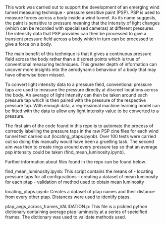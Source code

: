 This work was carried out to support the development of an emerging wind tunnel measuring technique - pressure sensitive paint (PSP). 
PSP is used to measure forces across a body inside a wind tunnel. As its name suggests, the paint is sensitive
to pressure meaning that the intensity of light changes (which can be recorded with specialised cameras) at different pressures. The intensity
data that PSP provides can then be processed to give a transient pressure field across a body which in turn can be processed to give
a force on a body.

The main benefit of this technique is that it gives a continuous pressure field across the body rather than a discreet points which is
true of conventional measuring techniques. This greater depth of information can uncover more insights into the aerodynamic behaviour 
of a body that may have otherwise been missed.

To convert light intensity data to a pressure field, conventional pressure taps are used to measure the pressure directly at discreet
locations across the body. An average of light intensity can then be taken around each pressure tap which is then paired with the
pressure of the respective pressure tap. With enough data, a regressional machine learning model can be fitted with the data to allow
any light intensity value to be converted to a pressure.

The first aim of the code found in this repo is to automate the process of correctly labelling the pressure taps in the raw PSP 
cine files for each wind tunnel test carried out (locating_ptaps.ipynb). Over 100 tests were carried out so doing this manually 
would have been a gruelling task. The second aim was then to create rings around every pressure tap so that an average psp intensity 
could be taken (find_mean_luminosity.ipynb).   


Further information about files found in the repo can be found below.

find_mean_luminosity.ipynb:
This script contains the means of
	- locating pressure taps for all configurations
	- creating a dataset of mean luminosity for each ptap
	- validation of method used to obtain mean luminosity


locating_ptaps.ipynb:
Creates a dataset of ptap names and their distance from every
other ptap. Distances were used to identify ptaps.



ptap_avgs_across_frames_VALIDATION.p:
This file is a pickled python dictionary containing average ptap luminosity
at a series of speicified frames. The dictionary was used to validate methods
used.



